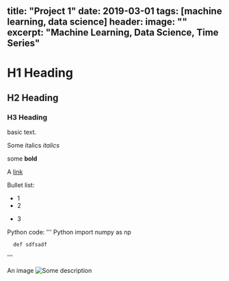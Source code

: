 title: "Project 1"
date: 2019-03-01
tags: [machine learning, data science]
header:
  image: ""
excerpt: "Machine Learning, Data Science, Time Series"
---

# H1 Heading

## H2 Heading

### H3 Heading

basic text.

Some italics *italics*

some **bold**

A [link](google.com)

Bullet list:
* 1
* 2
+ 3

Python code:
''' Python
      import numpy as np

      def sdfsadf
'''

An image
<img src="{{ site.url }}{{ site.baseurl }}/images/LinkedIn_picture.jpg" alt="Some description">
